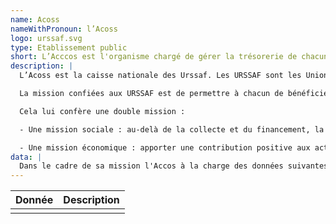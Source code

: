```yaml
---
name: Acoss
nameWithPronoun: l’Acoss
logo: urssaf.svg
type: Etablissement public
short: L’Acccos est l'organisme chargé de gérer la trésorerie de chacune des branches du système de Sécurité sociale français et de superviser la branche « recouvrement » avec notamment le réseau des Urssaf.
description: |
  L’Acoss est la caisse nationale des Urssaf. Les URSSAF sont les Unions de Recouvrement des cotisations de Sécurité Sociale et d’Allocations Familiales. Ce sont des organismes privés chargés d'une mission de service public, relevant de la branche « recouvrement » du régime général de la sécurité sociale.

  La mission confiées aux URSSAF est de permettre à chacun de bénéficier d’une protection sociale, en cotisant selon ses moyens et en recevant selon ses besoins.

  Cela lui confère une double mission :

  - Une mission sociale : au-delà de la collecte et du financement, la branche est garante de la fiabilité des données sociales ouvrant les droits aux prestations. Elle garantit aux travailleurs de bénéficier d’une protection sociale en assurant l’exercice de l’emploi dans un cadre légal.

  - Une mission économique : apporter une contribution positive aux activités économiques, en facilitant l’accomplissement des démarches des entrepreneurs et des employeurs, en leur permettant ainsi de se consacrer à leurs activités et en garantissant le respect des règles sociales indispensable à une concurrence équitable.
data: |
  Dans le cadre de sa mission l'Accos à la charge des données suivantes :
---
```


| Donnée | Description |
| ------ | ----------- |
|        |             |
